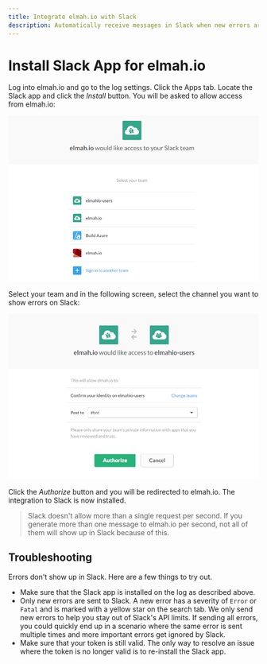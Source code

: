 ```yaml
---
title: Integrate elmah.io with Slack
description: Automatically receive messages in Slack when new errors are logged to elmah.io. With our Slack app, integrating Slack is only a few mouse clicks away.
---
```


# Install Slack App for elmah.io

Log into elmah.io and go to the log settings. Click the Apps tab. Locate the Slack app and click the *Install* button. You will be asked to allow access from elmah.io:

![Allow Slack access](images/slack_allow_access.png)

Select your team and in the following screen, select the channel you want to show errors on Slack:

![Select channel](images/slack_select_channel.png)

Click the _Authorize_ button and you will be redirected to elmah.io. The integration to Slack is now installed.

> Slack doesn't allow more than a single request per second. If you generate more than one message to elmah.io per second, not all of them will show up in Slack because of this.

## Troubleshooting

Errors don't show up in Slack. Here are a few things to try out.

* Make sure that the Slack app is installed on the log as described above.
* Only new errors are sent to Slack. A new error has a severity of `Error` or `Fatal` and is marked with a yellow star on the search tab. We only send new errors to help you stay out of Slack's API limits. If sending all errors, you could quickly end up in a scenario where the same error is sent multiple times and more important errors get ignored by Slack.
* Make sure that your token is still valid. The only way to resolve an issue where the token is no longer valid is to re-install the Slack app.